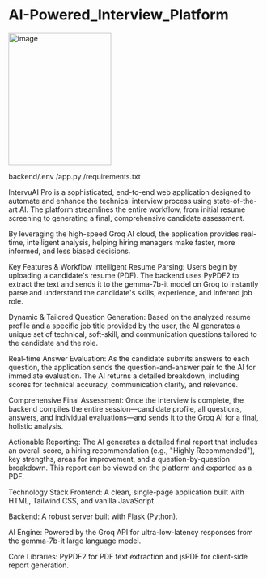 # AI-Powered_Interview_Platform

<img width="203" height="260" alt="image" src="https://github.com/user-attachments/assets/e96d82fc-7532-4113-b69b-3c0e3f813555" />

backend/.env
      /app.py
      /requirements.txt


IntervuAI Pro is a sophisticated, end-to-end web application designed to automate and enhance the technical interview process using state-of-the-art AI. The platform streamlines the entire workflow, from initial resume screening to generating a final, comprehensive candidate assessment.

By leveraging the high-speed Groq AI cloud, the application provides real-time, intelligent analysis, helping hiring managers make faster, more informed, and less biased decisions.

Key Features & Workflow
Intelligent Resume Parsing: Users begin by uploading a candidate's resume (PDF). The backend uses PyPDF2 to extract the text and sends it to the gemma-7b-it model on Groq to instantly parse and understand the candidate's skills, experience, and inferred job role.

Dynamic & Tailored Question Generation: Based on the analyzed resume profile and a specific job title provided by the user, the AI generates a unique set of technical, soft-skill, and communication questions tailored to the candidate and the role.

Real-time Answer Evaluation: As the candidate submits answers to each question, the application sends the question-and-answer pair to the AI for immediate evaluation. The AI returns a detailed breakdown, including scores for technical accuracy, communication clarity, and relevance.

Comprehensive Final Assessment: Once the interview is complete, the backend compiles the entire session—candidate profile, all questions, answers, and individual evaluations—and sends it to the Groq AI for a final, holistic analysis.

Actionable Reporting: The AI generates a detailed final report that includes an overall score, a hiring recommendation (e.g., "Highly Recommended"), key strengths, areas for improvement, and a question-by-question breakdown. This report can be viewed on the platform and exported as a PDF.

Technology Stack
Frontend: A clean, single-page application built with HTML, Tailwind CSS, and vanilla JavaScript.

Backend: A robust server built with Flask (Python).

AI Engine: Powered by the Groq API for ultra-low-latency responses from the gemma-7b-it large language model.

Core Libraries: PyPDF2 for PDF text extraction and jsPDF for client-side report generation.

